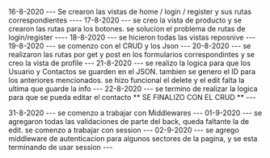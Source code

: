 16-8-2020 --- Se crearon las vistas de home / login / register y sus rutas correspondientes ----
17-8-2020 --- se creo la vista de producto y se crearon las rutas para los botones. se solucion el problema de rutas de login/register ----
18-8-2020 --- se hicieron todas las vistas reposnive ---
19-8-2020 --- se comenzo con el CRUD y los Json ---
20-8-2020 --- se realizaron las rutas por get y post en los formularios correspondintes y se creo la vista de profile ---
21-8-2020 --- se realizo la logica para que los Usuario y Contactos se guarden en el JSON. tambien se genero el ID para los anteriores mencionados. se hizo funcional el delete y el edit falta la ultima que guarde la info ---
22-8-2020 --- se termino de realizar la logica para que se pueda editar el contacto ** SE FINALIZO CON EL CRUD ** ---


31-8-2020 --- se comenzo a trabajar con Middlewares ---
01-9-2020 --- se agregaron todas las validaciones de parte del back, queda faltante la de edit. se comenzo a trabajar con session ---
02-9-2020 --- se agrego middleware de autenticacion para algunos sectores de la pagina, y se esta terminando de usar session ---